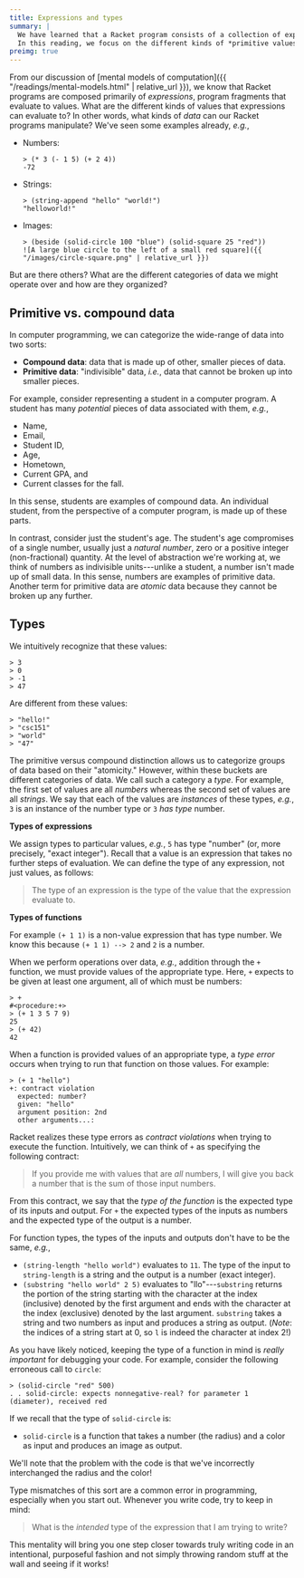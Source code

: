 ```yaml
---
title: Expressions and types
summary: |
  We have learned that a Racket program consists of a collection of expressions, program fragments that evaluate to values.
  In this reading, we focus on the different kinds of *primitive values* that we can manipulate in our Racket programs.
preimg: true
---
```


From our discussion of [mental models of computation]({{ "/readings/mental-models.html" | relative_url }}), we know that Racket programs are composed primarily of *expressions*, program fragments that evaluate to values.
What are the different kinds of values that expressions can evaluate to?
In other words, what kinds of *data* can our Racket programs manipulate?
We've seen some examples already, *e.g.*,

+   Numbers:
    ~~~racket
    > (* 3 (- 1 5) (+ 2 4))
    -72
    ~~~

+   Strings:
    ~~~racket
    > (string-append "hello" "world!")
    "helloworld!"
    ~~~

+   Images:
    ~~~racket
    > (beside (solid-circle 100 "blue") (solid-square 25 "red"))
    ![A large blue circle to the left of a small red square]({{ "/images/circle-square.png" | relative_url }})
    ~~~

But are there others?
What are the different categories of data we might operate over and how are they organized?

## Primitive vs. compound data

In computer programming, we can categorize the wide-range of data into two sorts:

+   **Compound data**: data that is made up of other, smaller pieces of data.
+   **Primitive data**: "indivisible" data, *i.e.*, data that cannot be broken up into smaller pieces.

For example, consider representing a student in a computer program.
A student has many *potential* pieces of data associated with them, *e.g.*,

+   Name,
+   Email,
+   Student ID,
+   Age,
+   Hometown,
+   Current GPA, and
+   Current classes for the fall.

In this sense, students are examples of compound data.
An individual student, from the perspective of a computer program, is made up of these parts.

In contrast, consider just the student's age.
The student's age compromises of a single number, usually just a *natural number*, zero or a positive integer (non-fractional) quantity.
At the level of abstraction we're working at, we think of numbers as indivisible units---unlike a student, a number isn't made up of small data.
In this sense, numbers are examples of primitive data.
Another term for primitive data are *atomic* data because they cannot be broken up any further.

## Types

We intuitively recognize that these values:

~~~racket
> 3
> 0
> -1
> 47
~~~

Are different from these values:

~~~racket
> "hello!"
> "csc151"
> "world"
> "47"
~~~

The primitive versus compound distinction allows us to categorize groups of data based on their "atomicity."
However, within these buckets are different categories of data.
We call such a category a *type*.
For example, the first set of values are all *numbers* whereas the second set of values are all *strings*.
We say that each of the values are *instances* of these types, *e.g.*, `3` is an instance of the number type or `3` *has type* number.

**Types of expressions**

We assign types to particular values, *e.g.*, `5` has type "number" (or, more
precisely, "exact integer").
Recall that a value is an expression that takes no further steps of evaluation.
We can define the type of any expression, not just values, as follows:

> The type of an expression is the type of the value that the expression evaluate to.

**Types of functions**

For example `(+ 1 1)` is a non-value expression that has type number.
We know this because `(+ 1 1) --> 2` and `2` is a number.

When we perform operations over data, *e.g.*, addition through the `+` function, we must provide values of the appropriate type.
Here, `+` expects to be given at least one argument, all of which must be numbers:

~~~racket
> +
#<procedure:+>
> (+ 1 3 5 7 9)
25
> (+ 42)
42
~~~

When a function is provided values of an appropriate type, a *type error* occurs when trying to run that function on those values.
For example:

~~~racket
> (+ 1 "hello")
+: contract violation
  expected: number?
  given: "hello"
  argument position: 2nd
  other arguments...:
~~~

Racket realizes these type errors as *contract violations* when trying to execute the function.
Intuitively, we can think of `+` as specifying the following contract:

> If you provide me with values that are *all* numbers, I will give you back a number that is the sum of those input numbers.

From this contract, we say that the *type of the function* is the expected type of its inputs and output.
For `+` the expected types of the inputs as numbers and the expected type of the output is a number.

For function types, the types of the inputs and outputs don't have to be the same, *e.g.*,

+   `(string-length "hello world")` evaluates to `11`.
    The type of the input to `string-length` is a string and the output is a number (exact integer).
+   `(substring "hello world" 2 5)` evaluates to "llo"---`substring` returns the portion of the string starting with the character at the index (inclusive) denoted by the first argument and ends with the character at the index (exclusive) denoted by the last argument. 
    `substring` takes a string and two numbers as input and produces a string as output.
    (*Note*: the indices of a string start at 0, so `l` is indeed the character at index 2!)

As you have likely noticed, keeping the type of a function in mind is *really important* for debugging your code.
For example, consider the following erroneous call to `circle`:

~~~racket
> (solid-circle "red" 500)
. . solid-circle: expects nonnegative-real? for parameter 1 (diameter), received red
~~~

If we recall that the type of `solid-circle` is:

+   `solid-circle` is a function that takes a number (the radius) and a color as input and produces an image as output.

We'll note that the problem with the code is that we've incorrectly interchanged the radius and the color!

Type mismatches of this sort are a common error in programming, especially when you start out.
Whenever you write code, try to keep in mind:

> What is the *intended* type of the expression that I am trying to write?

This mentality will bring you one step closer towards truly writing code in an intentional, purposeful fashion and not simply throwing random stuff at the wall and seeing if it works!

